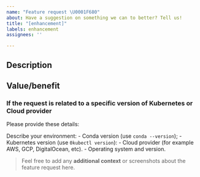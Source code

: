 ```yaml
---
name: "Feature request \U0001F680"
about: Have a suggestion on something we can to better? Tell us!
title: "[enhancement]"
labels: enhancement
assignees: ''

---
```


## Description

<!-- Describe what you are proposing. Provide as much context as possible and link to related issues and/or pull requests.
This section should contain "what" you are proposing. -->
<!-- Are you having any problems? Briefly describe what your painpoints are. For example: "I'm always frustrated when ..." -->

## Value/benefit

<!-- What is the value in adding this feature, and who will benefit from it? Include any information that could help us prioritize the issue.
This section should contain "why" this issue should be resolved. -->
<!-- ✨ If this is for a new feature or enhancement, consider adding [user stories](https://www.atlassian.com/agile/project-management/user-stories). -->

### If the request is related to a specific version of Kubernetes or Cloud provider

Please provide these details:

Describe your environment:
    - Conda version (use `conda --version`);
    - Kubernetes version (use `0kubectl version`):
    - Cloud provider (for example AWS, GCP, DigitalOcean, etc).
    - Operating system and version.

> Feel free to add any **additional context** or screenshots about the feature request here.
